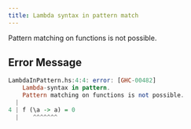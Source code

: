 ```yaml
---
title: Lambda syntax in pattern match
---
```


Pattern matching on functions is not possible.

## Error Message

```haskell
LambdaInPattern.hs:4:4: error: [GHC-00482]
    Lambda-syntax in pattern.
    Pattern matching on functions is not possible.
  |
4 | f (\a -> a) = 0
  |    ^^^^^^^
```
